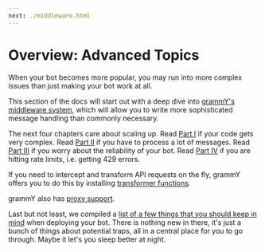 ```yaml
---
next: ./middleware.html
---
```


# Overview: Advanced Topics

When your bot becomes more popular, you may run into more complex issues than just making your bot work at all.

This section of the docs will start out with a deep dive into [grammY's middleware system](./middleware.html), which will allow you to write more sophisticated message handling than commonly necessary.

The next four chapters care about scaling up.
Read [Part I](./structuring.html) if your code gets very complex.
Read [Part II](./scaling.html) if you have to process a lot of messages.
Read [Part III](./reliability.html) if you worry about the reliability of your bot.
Read [Part IV](./flood.html) if you are hitting rate limits, i.e. getting 429 errors.

If you need to intercept and transform API requests on the fly, grammY offers you to do this by installing [transformer functions](./transformers.html).

grammY also has [proxy support](./proxy.html).

Last but not least, we compiled a [list of a few things that you should keep in mind](./deployment.html) when deploying your bot.
There is nothing new in there, it's just a bunch of things about potential traps, all in a central place for you to go through.
Maybe it let's you sleep better at night.
